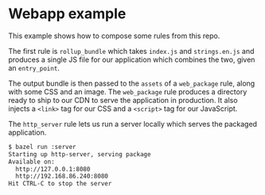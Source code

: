 # Webapp example

This example shows how to compose some rules from this repo.

The first rule is `rollup_bundle` which takes `index.js` and `strings.en.js` and produces a single JS file for our application which combines the two, given an `entry_point`.

The output bundle is then passed to the `assets` of a `web_package` rule, along with some CSS and an image.
The `web_package` rule produces a directory ready to ship to our CDN to serve the application in production.
It also injects a `<link>` tag for our CSS and a `<script>` tag for our JavaScript.

The `http_server` rule lets us run a server locally which serves the packaged application.

```sh
$ bazel run :server
Starting up http-server, serving package
Available on:
  http://127.0.0.1:8080
  http://192.168.86.240:8080
Hit CTRL-C to stop the server
```
